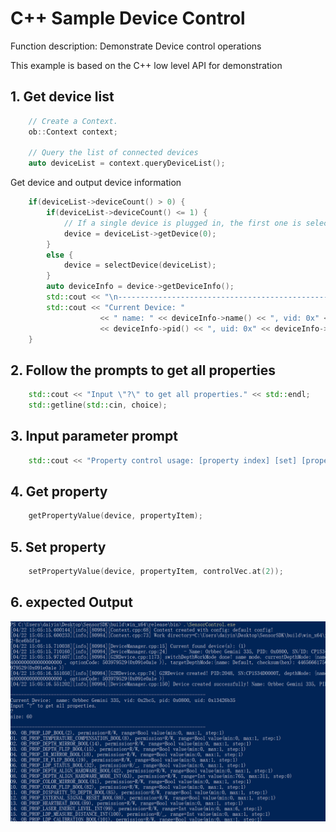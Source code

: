 # C++ Sample Device Control


Function description: Demonstrate Device control operations

This example is based on the C++ low level API for demonstration

## 1. Get device list
```cpp
    // Create a Context.
    ob::Context context;
    
    // Query the list of connected devices
    auto deviceList = context.queryDeviceList();
```

Get device and output device information
```cpp
    if(deviceList->deviceCount() > 0) {
        if(deviceList->deviceCount() <= 1) {
            // If a single device is plugged in, the first one is selected by default
            device = deviceList->getDevice(0);
        }
        else {
            device = selectDevice(deviceList);
        }
        auto deviceInfo = device->getDeviceInfo();
        std::cout << "\n------------------------------------------------------------------------\n";
        std::cout << "Current Device: "
                    << " name: " << deviceInfo->name() << ", vid: 0x" << std::hex << deviceInfo->vid() << ", pid: 0x" << std::setw(4) << std::setfill('0')
                    << deviceInfo->pid() << ", uid: 0x" << deviceInfo->uid() << std::dec << std::endl;
    }
```

## 2. Follow the prompts to get all properties
```cpp
    std::cout << "Input \"?\" to get all properties." << std::endl;
    std::getline(std::cin, choice);
```

## 3. Input parameter prompt
```cpp
    std::cout << "Property control usage: [property index] [set] [property value] or [property index] [get]" << std::endl;
```

## 4. Get property
```cpp
    getPropertyValue(device, propertyItem);
```

## 5. Set property
```cpp
    setPropertyValue(device, propertyItem, controlVec.at(2));
```

## 6. expected Output

![image](Image/SensorControl.png)
